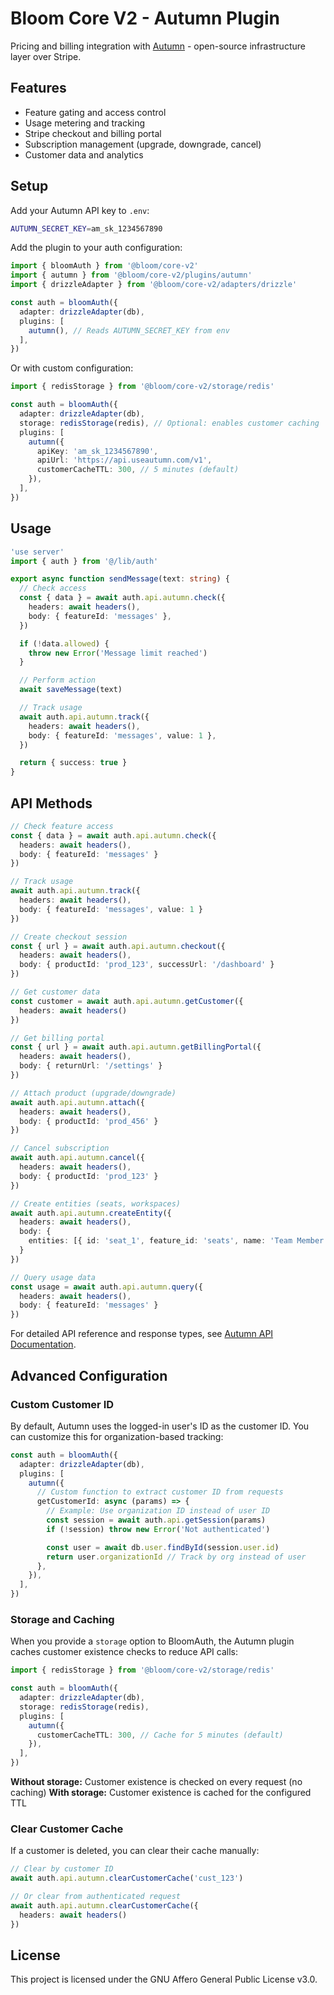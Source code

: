 # Bloom Core V2 - Autumn Plugin

Pricing and billing integration with [Autumn](https://useautumn.com/) - open-source infrastructure layer over Stripe.

## Features

- Feature gating and access control
- Usage metering and tracking
- Stripe checkout and billing portal
- Subscription management (upgrade, downgrade, cancel)
- Customer data and analytics

## Setup

Add your Autumn API key to `.env`:

```bash
AUTUMN_SECRET_KEY=am_sk_1234567890
```

Add the plugin to your auth configuration:

```typescript
import { bloomAuth } from '@bloom/core-v2'
import { autumn } from '@bloom/core-v2/plugins/autumn'
import { drizzleAdapter } from '@bloom/core-v2/adapters/drizzle'

const auth = bloomAuth({
  adapter: drizzleAdapter(db),
  plugins: [
    autumn(), // Reads AUTUMN_SECRET_KEY from env
  ],
})
```

Or with custom configuration:

```typescript
import { redisStorage } from '@bloom/core-v2/storage/redis'

const auth = bloomAuth({
  adapter: drizzleAdapter(db),
  storage: redisStorage(redis), // Optional: enables customer caching
  plugins: [
    autumn({
      apiKey: 'am_sk_1234567890',
      apiUrl: 'https://api.useautumn.com/v1',
      customerCacheTTL: 300, // 5 minutes (default)
    }),
  ],
})
```

## Usage

```typescript
'use server'
import { auth } from '@/lib/auth'

export async function sendMessage(text: string) {
  // Check access
  const { data } = await auth.api.autumn.check({
    headers: await headers(),
    body: { featureId: 'messages' },
  })

  if (!data.allowed) {
    throw new Error('Message limit reached')
  }

  // Perform action
  await saveMessage(text)

  // Track usage
  await auth.api.autumn.track({
    headers: await headers(),
    body: { featureId: 'messages', value: 1 },
  })

  return { success: true }
}
```

## API Methods

```typescript
// Check feature access
const { data } = await auth.api.autumn.check({
  headers: await headers(),
  body: { featureId: 'messages' }
})

// Track usage
await auth.api.autumn.track({
  headers: await headers(),
  body: { featureId: 'messages', value: 1 }
})

// Create checkout session
const { url } = await auth.api.autumn.checkout({
  headers: await headers(),
  body: { productId: 'prod_123', successUrl: '/dashboard' }
})

// Get customer data
const customer = await auth.api.autumn.getCustomer({
  headers: await headers()
})

// Get billing portal
const { url } = await auth.api.autumn.getBillingPortal({
  headers: await headers(),
  body: { returnUrl: '/settings' }
})

// Attach product (upgrade/downgrade)
await auth.api.autumn.attach({
  headers: await headers(),
  body: { productId: 'prod_456' }
})

// Cancel subscription
await auth.api.autumn.cancel({
  headers: await headers(),
  body: { productId: 'prod_123' }
})

// Create entities (seats, workspaces)
await auth.api.autumn.createEntity({
  headers: await headers(),
  body: {
    entities: [{ id: 'seat_1', feature_id: 'seats', name: 'Team Member' }]
  }
})

// Query usage data
const usage = await auth.api.autumn.query({
  headers: await headers(),
  body: { featureId: 'messages' }
})
```

For detailed API reference and response types, see [Autumn API Documentation](https://docs.useautumn.com/api-reference/).

## Advanced Configuration

### Custom Customer ID

By default, Autumn uses the logged-in user's ID as the customer ID. You can customize this for organization-based tracking:

```typescript
const auth = bloomAuth({
  adapter: drizzleAdapter(db),
  plugins: [
    autumn({
      // Custom function to extract customer ID from requests
      getCustomerId: async (params) => {
        // Example: Use organization ID instead of user ID
        const session = await auth.api.getSession(params)
        if (!session) throw new Error('Not authenticated')

        const user = await db.user.findById(session.user.id)
        return user.organizationId // Track by org instead of user
      },
    }),
  ],
})
```

### Storage and Caching

When you provide a `storage` option to BloomAuth, the Autumn plugin caches customer existence checks to reduce API calls:

```typescript
import { redisStorage } from '@bloom/core-v2/storage/redis'

const auth = bloomAuth({
  adapter: drizzleAdapter(db),
  storage: redisStorage(redis),
  plugins: [
    autumn({
      customerCacheTTL: 300, // Cache for 5 minutes (default)
    }),
  ],
})
```

**Without storage:** Customer existence is checked on every request (no caching)
**With storage:** Customer existence is cached for the configured TTL

### Clear Customer Cache

If a customer is deleted, you can clear their cache manually:

```typescript
// Clear by customer ID
await auth.api.autumn.clearCustomerCache('cust_123')

// Or clear from authenticated request
await auth.api.autumn.clearCustomerCache({
  headers: await headers()
})
```

## License

This project is licensed under the GNU Affero General Public License v3.0.
